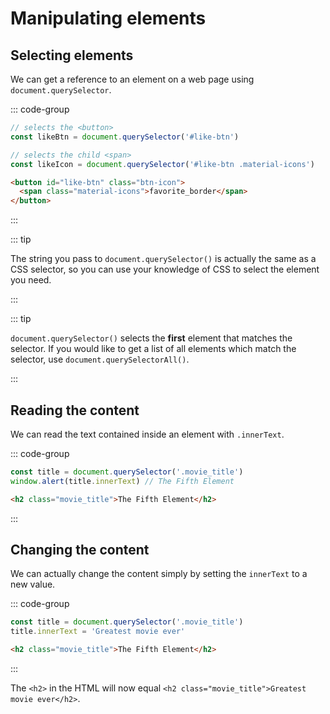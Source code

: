 # Manipulating elements

## Selecting elements

We can get a reference to an element on a web page using
`document.querySelector`.

::: code-group

```js
// selects the <button>
const likeBtn = document.querySelector('#like-btn')

// selects the child <span>
const likeIcon = document.querySelector('#like-btn .material-icons')
```

```html
<button id="like-btn" class="btn-icon">
  <span class="material-icons">favorite_border</span>
</button>
```

:::

::: tip

The string you pass to `document.querySelector()` is actually the same as a CSS
selector, so you can use your knowledge of CSS to select the element you need.

:::

::: tip

`document.querySelector()` selects the **first** element that matches the
selector. If you would like to get a list of all elements which match the
selector, use `document.querySelectorAll()`.

:::

## Reading the content

We can read the text contained inside an element with `.innerText`.

::: code-group

```js
const title = document.querySelector('.movie_title')
window.alert(title.innerText) // The Fifth Element
```

```html
<h2 class="movie_title">The Fifth Element</h2>
```

:::

## Changing the content

We can actually change the content simply by setting the `innerText` to a new
value.

::: code-group

```js
const title = document.querySelector('.movie_title')
title.innerText = 'Greatest movie ever'
```

```html
<h2 class="movie_title">The Fifth Element</h2>
```

:::

The `<h2>` in the HTML will now equal
`<h2 class="movie_title">Greatest movie ever</h2>`.

